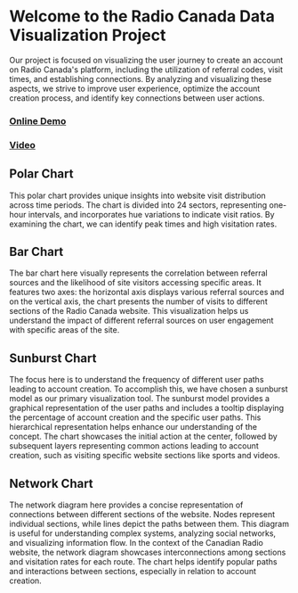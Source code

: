 # Welcome to the Radio Canada Data Visualization Project

Our project is focused on visualizing the user journey to create an account on Radio Canada's platform, including the utilization of referral codes, visit times, and establishing connections. By analyzing and visualizing these aspects, we strive to improve user experience, optimize the account creation process, and identify key connections between user actions.

### [Online Demo](https://radiocanada.onrender.com/)

### [Video](https://drive.google.com/file/d/1RW9Bjc8PSskIAyp9ChgZ_3DWjzqQyGdH/view?usp=sharing)


## Polar Chart
This polar chart provides unique insights into website visit distribution across time periods. The chart is divided into 24 sectors, representing one-hour intervals, and incorporates hue variations to indicate visit ratios. By examining the chart, we can identify peak times and high visitation rates.

## Bar Chart
The bar chart here visually represents the correlation between referral sources and the likelihood of site visitors accessing specific areas. It features two axes: the horizontal axis displays various referral sources and on the vertical axis, the chart presents the number of visits to different sections of the Radio Canada website. This visualization helps us understand the impact of different referral sources on user engagement with specific areas of the site.

## Sunburst Chart
The focus here is to understand the frequency of different user paths leading to account creation. To accomplish this, we have chosen a sunburst model as our primary visualization tool. The sunburst model provides a graphical representation of the user paths and includes a tooltip displaying the percentage of account creation and the specific user paths. This hierarchical representation helps enhance our understanding of the concept. The chart showcases the initial action at the center, followed by subsequent layers representing common actions leading to account creation, such as visiting specific website sections like sports and videos.

## Network Chart
The network diagram here provides a concise representation of connections between different sections of the website. Nodes represent individual sections, while lines depict the paths between them. This diagram is useful for understanding complex systems, analyzing social networks, and visualizing information flow. In the context of the Canadian Radio website, the network diagram showcases interconnections among sections and visitation rates for each route. The chart helps identify popular paths and interactions between sections, especially in relation to account creation.




